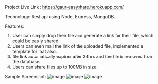Project Live Link :
https://gaur-easyshare.herokuapp.com/

Technology:
Rest api using Node, Express, MongoDB.


Features:
1. User can simply drop their file and generate a link for their file, which could be easily shared.
2. Users can even mail the link of the uploaded file, implemented a template for that also.
3. file link automatically expires after 24hrs and the file is removed from the database.
4. Users can share files up to 100MB in size.

Sample Screenshot:
![image](https://user-images.githubusercontent.com/55631123/176989505-286898ca-41a8-4ee2-b169-bcd7887fb27e.png)
![image](https://user-images.githubusercontent.com/55631123/176989516-d99e60bf-aaef-4778-8cac-24b70d2ce6ce.png)
![image](https://user-images.githubusercontent.com/55631123/176989526-d080cfd0-c428-4382-8363-633315e95e41.png)

